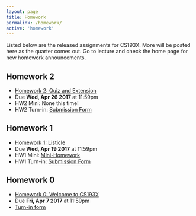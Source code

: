 ```yaml
---
layout: page
title: Homework
permalink: /homework/
active: 'homework'
---
```


Listed below are the released assignments for CS193X. More will be posted here as the quarter comes out. Go to lecture and check the home page for new homework announcements.

## Homework 2
- [Homework 2: Quiz and Extension](2-quiz-ext)
- Due **Wed, Apr 26 2017** at 11:59pm
- HW2 Mini: None this time!
- HW2 Turn-in: [Submission Form](https://goo.gl/forms/p10BEbVMZ1ODqZn03)


## Homework 1
- [Homework 1: Listicle](1-listicle)
- Due **Wed, Apr 19 2017** at 11:59pm
- HW1 Mini: [Mini-Homework](https://goo.gl/forms/h2bwjcItyCCdMXS12)
- HW1 Turn-in: [Submission Form](https://goo.gl/forms/lK8Me9DqLTWtEOZA3)

## Homework 0
- [Homework 0: Welcome to CS193X](0-welcome)
- Due **Fri, Apr 7 2017** at 11:59pm
- [Turn-in form](https://goo.gl/forms/Kqa1m2MgYNC6MQjm1)
